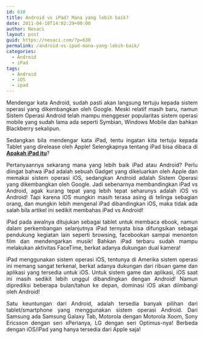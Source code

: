 ```yaml
---
id: 638
title: Android vs iPad? Mana yang lebih baik?
date: 2011-04-18T14:02:29+00:00
author: Nesaci
layout: post
guid: https://nesaci.com/?p=638
permalink: /android-vs-ipad-mana-yang-lebih-baik/
categories:
  - Android
  - iPad
tags:
  - Android
  - iOS
  - ipad
---
```

<p style="text-align: justify;">
  Mendengar kata Android, sudah pasti akan langsung tertuju kepada sistem operasi yang dikembangkan oleh Google. Meski relatif masih baru, namun Sistem Operasi Android telah mampu menggeser popularitas sistem operasi mobile yang sudah lama ada seperti Symbian, Windows Mobile dan bahkan Blackberry sekalipun.
</p>

<p style="text-align: justify;">
  Sedangkan bila mendengar kata iPad, tentu ingatan kita tertuju kepada Tablet yang direlease oleh Apple! Selengkapnya tentang iPad bisa dibaca di <a title="Apakah Fungsi iPad itu?" href="https://nesaci.com/apakah-ipad-itu-apa-kelebihan-dan-kekurangan-ipad/"><strong>Apakah iPad itu</strong></a>?
</p>

<p style="text-align: justify;">
  Pertanyaannya sekarang mana yang lebih baik iPad atau Android? Perlu diingat bahwa iPad adalah sebuah Gadget yang dikeluarkan oleh Apple dan memakai sistem operasi iOS, sedangkan Android adalah Sistem Operasi yang dikembangkan oleh Google. Jadi sebenarnya membandingkan iPad vs Android, agak kurang tepat yang lebih tepat seharunys adalah iOS vs Android! Tapi karena iOS mungkin masih terasa asing di telinga sebagian orang, dan mungkin lebih mengenal iPad dibandingkan iOS, maka tidak ada salah bila artikel ini sedikit membahas iPad vs Android!
</p>

<p style="text-align: justify;">
  iPad pada awalnya ditujukan sebagai tablet untuk membaca ebook, namun dalam perkembangan selanjutnya iPad ternyata bisa difungsikan sebagai pendukung kegiatan lain seperti browsing, facebookan sampai menonton film dan mendengarkan musik! Bahkan iPad terbaru sudah mampu melakukan aktivitas FaceTime, berkat adanya dukungan dual kamera!
</p>

<p style="text-align: justify;">
  iPad menggunakan sistem operasi iOS, tentunya di Amerika sistem operasi ini memang sangat terkenal, berkat adanya dukungan dari ribuan game dan aplikasi yang tersedia untuk iOS. Untuk sistem game dan aplikasi, iOS saat ini masih sedikit lebih unggul dibandingkan dengan Android! Namun diprediksi beberapa bulan/tahun ke depan, dominasi iOS akan diimbangi oleh Android!
</p>

<p style="text-align: justify;">
  Satu keuntungan dari Android, adalah tersedia banyak pilihan dari tablet/smartphone yang menggunakan sistem operasi Android. Dari Samsung ada Samsung Galaxy Tab, Motorola dengan Motorola Xoom, Sony Ericsson dengan seri xPerianya, LG dengan seri Optimus-nya! Berbeda dengan iOS/iPad yang hanya tersedia dari Apple saja!
</p>